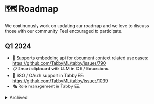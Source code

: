 # 🗺️ Roadmap

We continuously work on updating our roadmap and we love to discuss those with our community. Feel encouraged to participate.

## Q1 2024

* 🎊 Supports embedding api for document context related use cases: https://github.com/TabbyML/tabby/issues/790
* 📋 Smart clipboard with LLM in IDE / Extensions.
* 🔐 SSO / OAuth support in Tabby EE: https://github.com/TabbyML/tabby/issues/1039
* 🎭 Role management in Tabby EE.

<details>

  <summary>Archived</summary>
  
## Q4 2023
* 🔧 Improve RAG by deeper integration with Treesitter using custom query. This will bring LSP-like understanding to Tabby's code index.
* 🎁 M1/M2 GPU support by utilizing llama.cpp/ggml's inference infrastructure. This will make Tabby much faster on Apple devices.
* 📘 Improve the documentation and tutorials for Tabby. This will make it easier for people to learn how to use Tabby.
* 💡 Explore more creative ways of interacting with Tabby. Tabby currently only supports generating text in code completion scenarios, but we plan to add support for other use cases, such as interactive chat in diff mode and Q&A with multiple virtual engineers.

</details>
